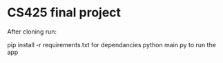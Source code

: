 # CS425 final project


After cloning run:

pip install -r requirements.txt for dependancies
python main.py to run the app
